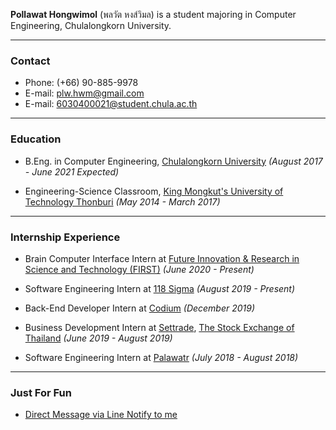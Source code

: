 **Pollawat Hongwimol** (พลวัต หงส์วิมล) is a student majoring in Computer Engineering, Chulalongkorn University.

---

### Contact

- Phone: (+66) 90-885-9978
- E-mail: <plw.hwm@gmail.com>
- E-mail: <6030400021@student.chula.ac.th>

---

### Education

* B.Eng. in Computer Engineering, [Chulalongkorn University](https://www.chula.ac.th/) *(August 2017 - June 2021 Expected)*

* Engineering-Science Classroom, [King Mongkut's University of Technology Thonburi](http://global.kmutt.ac.th/) *(May 2014 - March 2017)*

---

### Internship Experience

- Brain Computer Interface Intern at [Future Innovation & Research in Science and Technology (FIRST)](http://www.first.chula.ac.th/) *(June 2020 - Present)*

- Software Engineering Intern at [118 Sigma](https://118sigma.com/) *(August 2019 - Present)*

- Back-End Developer Intern at [Codium](https://www.codium.co/) *(December 2019)*

- Business Development Intern at [Settrade](https://www.settrade.com), [The Stock Exchange of Thailand](https://www.set.or.th/) *(June 2019 - August 2019)*

- Software Engineering Intern at [Palawatr](https://www.palawatr.co.th/home) *(July 2018 - August 2018)*

---

### Just For Fun

* [Direct Message via Line Notify to me](/direct-message.html)

<!-- * [page 2](/page2.md) -->
